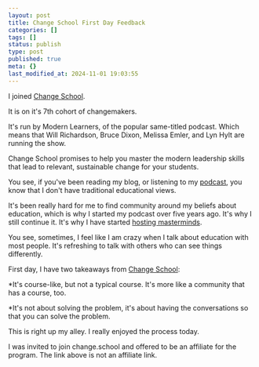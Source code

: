 ```yaml
---
layout: post
title: Change School First Day Feedback
categories: []
tags: []
status: publish
type: post
published: true
meta: {}
last_modified_at: 2024-11-01 19:03:55
---
```


I joined 
[Change School](https://change.school).

It is on it's 7th cohort of changemakers.

It's run by Modern Learners, of the popular same-titled podcast. Which means that Will Richardson, Bruce Dixon, Melissa Emler, and Lyn Hylt are running the show.

Change School promises to help you master the modern leadership skills that lead to relevant, sustainable change for your students.

You see, if you've been reading my blog, or listening to my 
[podcast](http://transformativeprincipal.org), you know that I don't have traditional educational views.

It's been really hard for me to find community around my beliefs about education, which is why I started my podcast over five years ago. It's why I still continue it. It's why I have started 
[hosting masterminds](http://transformativeprincipal.org/mastermind).

You see, sometimes, I feel like I am crazy when I talk about education with most people. It's refreshing to talk with others who can see things differently.

First day, I have two takeaways from 
[Change School](http://change.school):

*It's course-like, but not a typical course. It's more like a community that has a course, too.


*It's not about solving the problem, it's about having the conversations so that you can solve the problem.

This is right up my alley. I really enjoyed the process today.

I was invited to join change.school and offered to be an affiliate for the program. The link above is not an affiliate link.
